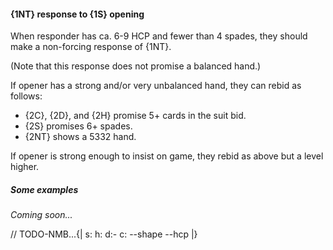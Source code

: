 #### <a name="1NT_response_to_1S_opening"> {1NT} response to {1S} opening

When responder has ca. 6-9 HCP and fewer than 4 spades, they should make a non-forcing response of {1NT}.

(Note that this response does not promise a balanced hand.)

If opener has a strong and/or very unbalanced hand, they can rebid as follows:

- {2C}, {2D}, and {2H} promise 5+ cards in the suit bid.
- {2S} promises 6+ spades.
- {2NT} shows a 5332 hand.

If opener is strong enough to insist on game, they rebid as above but a level higher.

##### Some examples

_Coming soon..._

// TODO-NMB...{| s: h: d:- c: --shape --hcp |}
